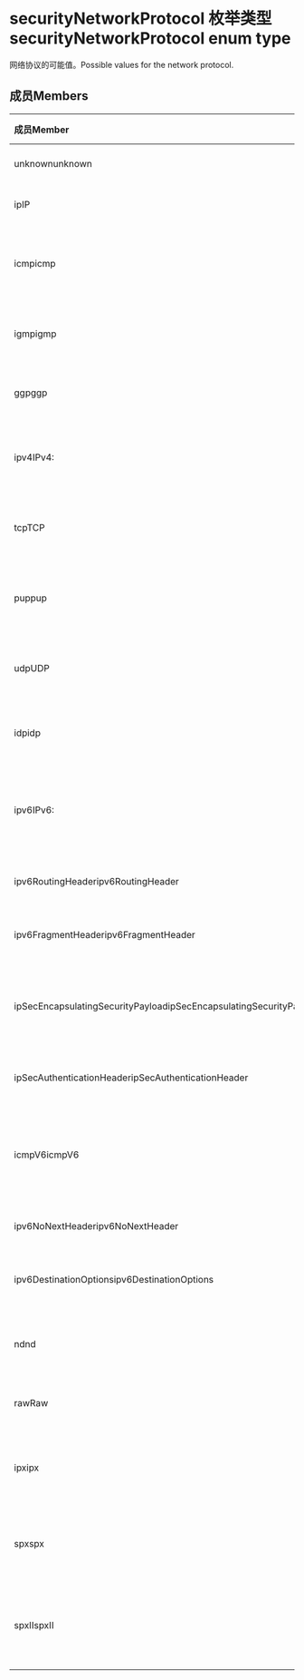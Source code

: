 # <a name="securitynetworkprotocol-enum-type"></a><span data-ttu-id="0bfcc-101">securityNetworkProtocol 枚举类型</span><span class="sxs-lookup"><span data-stu-id="0bfcc-101">securityNetworkProtocol enum type</span></span>

<span data-ttu-id="0bfcc-102">网络协议的可能值。</span><span class="sxs-lookup"><span data-stu-id="0bfcc-102">Possible values for the network protocol.</span></span>

## <a name="members"></a><span data-ttu-id="0bfcc-103">成员</span><span class="sxs-lookup"><span data-stu-id="0bfcc-103">Members</span></span>

|<span data-ttu-id="0bfcc-104">成员</span><span class="sxs-lookup"><span data-stu-id="0bfcc-104">Member</span></span>|<span data-ttu-id="0bfcc-105">值</span><span class="sxs-lookup"><span data-stu-id="0bfcc-105">Value</span></span>|<span data-ttu-id="0bfcc-106">说明</span><span class="sxs-lookup"><span data-stu-id="0bfcc-106">Description</span></span>|
|:---|:---|:---|
|<span data-ttu-id="0bfcc-107">unknown</span><span class="sxs-lookup"><span data-stu-id="0bfcc-107">unknown</span></span>|<span data-ttu-id="0bfcc-108">-1</span><span class="sxs-lookup"><span data-stu-id="0bfcc-108">-1</span></span>|<span data-ttu-id="0bfcc-109">未知协议。</span><span class="sxs-lookup"><span data-stu-id="0bfcc-109">Unknown protocol.</span></span>|
|<span data-ttu-id="0bfcc-110">ip</span><span class="sxs-lookup"><span data-stu-id="0bfcc-110">IP</span></span>|<span data-ttu-id="0bfcc-111">0</span><span class="sxs-lookup"><span data-stu-id="0bfcc-111">{0}</span></span>|<span data-ttu-id="0bfcc-112">Internet 协议。</span><span class="sxs-lookup"><span data-stu-id="0bfcc-112">internet protocol</span></span>|
|<span data-ttu-id="0bfcc-113">icmp</span><span class="sxs-lookup"><span data-stu-id="0bfcc-113">icmp</span></span>|<span data-ttu-id="0bfcc-114">1</span><span class="sxs-lookup"><span data-stu-id="0bfcc-114">-1</span></span>| <span data-ttu-id="0bfcc-115">Internet 控制消息协议。</span><span class="sxs-lookup"><span data-stu-id="0bfcc-115">Internet Control Message Protocol.</span></span>|
|<span data-ttu-id="0bfcc-116">igmp</span><span class="sxs-lookup"><span data-stu-id="0bfcc-116">igmp</span></span>|<span data-ttu-id="0bfcc-117">2</span><span class="sxs-lookup"><span data-stu-id="0bfcc-117">-2</span></span>| <span data-ttu-id="0bfcc-118">Internet 组管理协议。</span><span class="sxs-lookup"><span data-stu-id="0bfcc-118">Internet Group Management Protocol.</span></span>|
|<span data-ttu-id="0bfcc-119">ggp</span><span class="sxs-lookup"><span data-stu-id="0bfcc-119">ggp</span></span>|<span data-ttu-id="0bfcc-120">3</span><span class="sxs-lookup"><span data-stu-id="0bfcc-120">-3</span></span>| <span data-ttu-id="0bfcc-121">网关至网关协议。</span><span class="sxs-lookup"><span data-stu-id="0bfcc-121">Gateway To Gateway Protocol.</span></span>|
|<span data-ttu-id="0bfcc-122">ipv4</span><span class="sxs-lookup"><span data-stu-id="0bfcc-122">IPv4:</span></span>|<span data-ttu-id="0bfcc-123">4</span><span class="sxs-lookup"><span data-stu-id="0bfcc-123">-4</span></span>| <span data-ttu-id="0bfcc-124">Internet 协议第四版。</span><span class="sxs-lookup"><span data-stu-id="0bfcc-124">Internet Protocol version 4 (TCP/IP v4)</span></span>|
|<span data-ttu-id="0bfcc-125">tcp</span><span class="sxs-lookup"><span data-stu-id="0bfcc-125">TCP</span></span>|<span data-ttu-id="0bfcc-126">6</span><span class="sxs-lookup"><span data-stu-id="0bfcc-126">-6</span></span>| <span data-ttu-id="0bfcc-127">传输控制协议。</span><span class="sxs-lookup"><span data-stu-id="0bfcc-127">Transmission Control Protocol.</span></span>|
|<span data-ttu-id="0bfcc-128">pup</span><span class="sxs-lookup"><span data-stu-id="0bfcc-128">pup</span></span>|<span data-ttu-id="0bfcc-129">12</span><span class="sxs-lookup"><span data-stu-id="0bfcc-129">1.2</span></span>| <span data-ttu-id="0bfcc-130">PARC 通用数据包协议。</span><span class="sxs-lookup"><span data-stu-id="0bfcc-130">PARC Universal Packet Protocol.</span></span>|
|<span data-ttu-id="0bfcc-131">udp</span><span class="sxs-lookup"><span data-stu-id="0bfcc-131">UDP</span></span>|<span data-ttu-id="0bfcc-132">17</span><span class="sxs-lookup"><span data-stu-id="0bfcc-132">-17</span></span>| <span data-ttu-id="0bfcc-133">用户数据报协议。</span><span class="sxs-lookup"><span data-stu-id="0bfcc-133">User Datagram Protocol (UDP)</span></span>|
|<span data-ttu-id="0bfcc-134">idp</span><span class="sxs-lookup"><span data-stu-id="0bfcc-134">idp</span></span>|<span data-ttu-id="0bfcc-135">22</span><span class="sxs-lookup"><span data-stu-id="0bfcc-135">2.2</span></span>| <span data-ttu-id="0bfcc-136">Internet 数据报协议。</span><span class="sxs-lookup"><span data-stu-id="0bfcc-136">Internet Datagram Protocol.</span></span>|
|<span data-ttu-id="0bfcc-137">ipv6</span><span class="sxs-lookup"><span data-stu-id="0bfcc-137">IPv6:</span></span>|<span data-ttu-id="0bfcc-138">41</span><span class="sxs-lookup"><span data-stu-id="0bfcc-138">4.1</span></span>| <span data-ttu-id="0bfcc-139">Internet 协议第 6 版 (IPv6)。</span><span class="sxs-lookup"><span data-stu-id="0bfcc-139">Internet Protocol version 6 (ipv6).</span></span>|
|<span data-ttu-id="0bfcc-140">ipv6RoutingHeader</span><span class="sxs-lookup"><span data-stu-id="0bfcc-140">ipv6RoutingHeader</span></span>|<span data-ttu-id="0bfcc-141">43</span><span class="sxs-lookup"><span data-stu-id="0bfcc-141">4.3</span></span>| <span data-ttu-id="0bfcc-142">ipv6 路由标头。</span><span class="sxs-lookup"><span data-stu-id="0bfcc-142">ipv6 Routing header.</span></span>|
|<span data-ttu-id="0bfcc-143">ipv6FragmentHeader</span><span class="sxs-lookup"><span data-stu-id="0bfcc-143">ipv6FragmentHeader</span></span>|<span data-ttu-id="0bfcc-144">44</span><span class="sxs-lookup"><span data-stu-id="0bfcc-144">4.4</span></span>| <span data-ttu-id="0bfcc-145">ipv6 片段标头。</span><span class="sxs-lookup"><span data-stu-id="0bfcc-145">ipv6 Fragment header.</span></span>|
|<span data-ttu-id="0bfcc-146">ipSecEncapsulatingSecurityPayload</span><span class="sxs-lookup"><span data-stu-id="0bfcc-146">ipSecEncapsulatingSecurityPayload</span></span>|<span data-ttu-id="0bfcc-147">50</span><span class="sxs-lookup"><span data-stu-id="0bfcc-147">-50</span></span>| <span data-ttu-id="0bfcc-148">ipv6 封装安全有效负载标头。</span><span class="sxs-lookup"><span data-stu-id="0bfcc-148">ipv6 Encapsulating Security Payload header.</span></span>|
|<span data-ttu-id="0bfcc-149">ipSecAuthenticationHeader</span><span class="sxs-lookup"><span data-stu-id="0bfcc-149">ipSecAuthenticationHeader</span></span>|<span data-ttu-id="0bfcc-150">51</span><span class="sxs-lookup"><span data-stu-id="0bfcc-150">5.1</span></span>| <span data-ttu-id="0bfcc-151">ipv6 身份验证标头。</span><span class="sxs-lookup"><span data-stu-id="0bfcc-151">ipv6 Authentication header.</span></span>|
|<span data-ttu-id="0bfcc-152">icmpV6</span><span class="sxs-lookup"><span data-stu-id="0bfcc-152">icmpV6</span></span>|<span data-ttu-id="0bfcc-153">58</span><span class="sxs-lookup"><span data-stu-id="0bfcc-153">5.8</span></span>| <span data-ttu-id="0bfcc-154">ipv6 的 Internet 控制消息协议。</span><span class="sxs-lookup"><span data-stu-id="0bfcc-154">Internet Control Message Protocol for ipv6.</span></span>|
|<span data-ttu-id="0bfcc-155">ipv6NoNextHeader</span><span class="sxs-lookup"><span data-stu-id="0bfcc-155">ipv6NoNextHeader</span></span>|<span data-ttu-id="0bfcc-156">59</span><span class="sxs-lookup"><span data-stu-id="0bfcc-156">5.9</span></span>| <span data-ttu-id="0bfcc-157">ipv6 无下一标头。</span><span class="sxs-lookup"><span data-stu-id="0bfcc-157">ipv6 No next header.</span></span>|
|<span data-ttu-id="0bfcc-158">ipv6DestinationOptions</span><span class="sxs-lookup"><span data-stu-id="0bfcc-158">ipv6DestinationOptions</span></span>|<span data-ttu-id="0bfcc-159">60</span><span class="sxs-lookup"><span data-stu-id="0bfcc-159">-60</span></span>| <span data-ttu-id="0bfcc-160">ipv6 目标选项标头。</span><span class="sxs-lookup"><span data-stu-id="0bfcc-160">ipv6 Destination Options header.</span></span>|
|<span data-ttu-id="0bfcc-161">nd</span><span class="sxs-lookup"><span data-stu-id="0bfcc-161">nd</span></span>|<span data-ttu-id="0bfcc-162">77</span><span class="sxs-lookup"><span data-stu-id="0bfcc-162">7.7</span></span>| <span data-ttu-id="0bfcc-163">网络磁盘协议（非正式）。</span><span class="sxs-lookup"><span data-stu-id="0bfcc-163">Net Disk Protocol (unofficial).</span></span>|
|<span data-ttu-id="0bfcc-164">raw</span><span class="sxs-lookup"><span data-stu-id="0bfcc-164">Raw</span></span>|<span data-ttu-id="0bfcc-165">255</span><span class="sxs-lookup"><span data-stu-id="0bfcc-165">255 characters</span></span>| <span data-ttu-id="0bfcc-166">原始 IP 数据包协议。</span><span class="sxs-lookup"><span data-stu-id="0bfcc-166">Raw IP packet protocol.</span></span>|
|<span data-ttu-id="0bfcc-167">ipx</span><span class="sxs-lookup"><span data-stu-id="0bfcc-167">ipx</span></span>|<span data-ttu-id="0bfcc-168">1000</span><span class="sxs-lookup"><span data-stu-id="0bfcc-168">1,000</span></span>| <span data-ttu-id="0bfcc-169">Internet 数据包交换协议。</span><span class="sxs-lookup"><span data-stu-id="0bfcc-169">Internet Packet Exchange Protocol.</span></span>|
|<span data-ttu-id="0bfcc-170">spx</span><span class="sxs-lookup"><span data-stu-id="0bfcc-170">spx</span></span>|<span data-ttu-id="0bfcc-171">1256</span><span class="sxs-lookup"><span data-stu-id="0bfcc-171">1256</span></span>| <span data-ttu-id="0bfcc-172">顺排包交换协议。</span><span class="sxs-lookup"><span data-stu-id="0bfcc-172">Sequenced Packet Exchange protocol.</span></span>|
|<span data-ttu-id="0bfcc-173">spxII</span><span class="sxs-lookup"><span data-stu-id="0bfcc-173">spxII</span></span>|<span data-ttu-id="0bfcc-174">1257</span><span class="sxs-lookup"><span data-stu-id="0bfcc-174">1257</span></span>| <span data-ttu-id="0bfcc-175"> 顺序包交换第 2 版协议。</span><span class="sxs-lookup"><span data-stu-id="0bfcc-175">Sequenced Packet Exchange version 2 protocol.</span></span>|